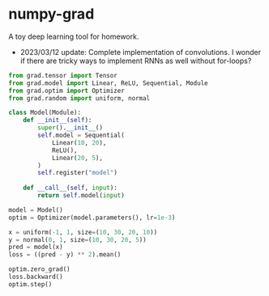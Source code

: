 # numpy-grad
 A toy deep learning tool for homework.

- 2023/03/12 update: Complete implementation of convolutions. I wonder if there are tricky ways to implement RNNs as well without for-loops?

```python
from grad.tensor import Tensor
from grad.model import Linear, ReLU, Sequential, Module
from grad.optim import Optimizer
from grad.random import uniform, normal

class Model(Module):
    def __init__(self):
        super().__init__()
        self.model = Sequential(
            Linear(10, 20),
            ReLU(),
            Linear(20, 5),
        )
        self.register("model")
    
    def __call__(self, input):
        return self.model(input)

model = Model()
optim = Optimizer(model.parameters(), lr=1e-3)

x = uniform(-1, 1, size=(10, 30, 20, 10))
y = normal(0, 1, size=(10, 30, 20, 5))
pred = model(x)
loss = ((pred - y) ** 2).mean()

optim.zero_grad()
loss.backward()
optim.step()

```

